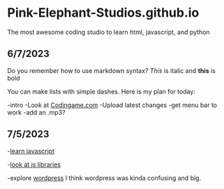 # Pink-Elephant-Studios.github.io
The most awesome coding studio to learn html, javascript, and python

## 6/7/2023

Do you remember how to use markdown syntax? *This* is italic and **this** is bold

You can make lists with simple dashes. Here is my plan for today:

-intro
-Look at [Codingame.com](codingame.com)
-Upload latest changes
-get menu bar to work
-add an .mp3?

## 7/5/2023

-[learn javascript](https://www.w3schools.com/js/default.asp)

-[look at js libraries](https://hackr.io/blog/top-javascript-libraries)  

-explore [wordpress](https://wordpress.org/gutenberg/)
I think wordpress was kinda confusing and big.
